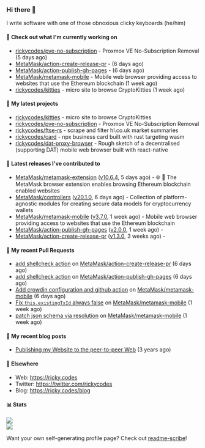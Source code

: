 ### Hi there 👋

I write software with one of those obnoxious clicky keyboards (he/him) 

#### 👀 Check out what I'm currently working on

- [rickycodes/pve-no-subscription](https://github.com/rickycodes/pve-no-subscription) - Proxmox VE No-Subscription Removal (5 days ago)
- [MetaMask/action-create-release-pr](https://github.com/MetaMask/action-create-release-pr) -  (6 days ago)
- [MetaMask/action-publish-gh-pages](https://github.com/MetaMask/action-publish-gh-pages) -  (6 days ago)
- [MetaMask/metamask-mobile](https://github.com/MetaMask/metamask-mobile) - Mobile web browser providing access to websites that use the Ethereum blockchain (1 week ago)
- [rickycodes/kitties](https://github.com/rickycodes/kitties) - micro site to browse CryptoKitties (1 week ago)

#### 🌱 My latest projects

- [rickycodes/kitties](https://github.com/rickycodes/kitties) - micro site to browse CryptoKitties
- [rickycodes/pve-no-subscription](https://github.com/rickycodes/pve-no-subscription) - Proxmox VE No-Subscription Removal
- [rickycodes/ftse-rs](https://github.com/rickycodes/ftse-rs) - scrape and filter hl.co.uk market summaries
- [rickycodes/card](https://github.com/rickycodes/card) - npx business card built with rust targeting wasm
- [rickycodes/dat-proxy-browser](https://github.com/rickycodes/dat-proxy-browser) - Rough sketch of a decentralised (supporting DAT) mobile web browser built with react-native

#### 🔭 Latest releases I've contributed to

- [MetaMask/metamask-extension](https://github.com/MetaMask/metamask-extension) ([v10.6.4](https://github.com/MetaMask/metamask-extension/releases/tag/v10.6.4), 5 days ago) - :globe_with_meridians: :electric_plug: The MetaMask browser extension enables browsing Ethereum blockchain enabled websites
- [MetaMask/controllers](https://github.com/MetaMask/controllers) ([v20.1.0](https://github.com/MetaMask/controllers/releases/tag/v20.1.0), 6 days ago) - Collection of platform-agnostic modules for creating secure data models for cryptocurrency wallets
- [MetaMask/metamask-mobile](https://github.com/MetaMask/metamask-mobile) ([v3.7.0](https://github.com/MetaMask/metamask-mobile/releases/tag/v3.7.0), 1 week ago) - Mobile web browser providing access to websites that use the Ethereum blockchain
- [MetaMask/action-publish-gh-pages](https://github.com/MetaMask/action-publish-gh-pages) ([v2.0.0](https://github.com/MetaMask/action-publish-gh-pages/releases/tag/v2.0.0), 1 week ago) - 
- [MetaMask/action-create-release-pr](https://github.com/MetaMask/action-create-release-pr) ([v1.3.0](https://github.com/MetaMask/action-create-release-pr/releases/tag/v1.3.0), 3 weeks ago) - 

#### 🔨 My recent Pull Requests

- [add shellcheck action](https://github.com/MetaMask/action-create-release-pr/pull/82) on [MetaMask/action-create-release-pr](https://github.com/MetaMask/action-create-release-pr) (6 days ago)
- [add shellcheck action](https://github.com/MetaMask/action-publish-gh-pages/pull/18) on [MetaMask/action-publish-gh-pages](https://github.com/MetaMask/action-publish-gh-pages) (6 days ago)
- [Add crowdin configuration and github action](https://github.com/MetaMask/metamask-mobile/pull/3455) on [MetaMask/metamask-mobile](https://github.com/MetaMask/metamask-mobile) (6 days ago)
- [Fix `this.existingTxId` always false](https://github.com/MetaMask/metamask-mobile/pull/3452) on [MetaMask/metamask-mobile](https://github.com/MetaMask/metamask-mobile) (1 week ago)
- [patch json schema via resolution](https://github.com/MetaMask/metamask-mobile/pull/3445) on [MetaMask/metamask-mobile](https://github.com/MetaMask/metamask-mobile) (1 week ago)

#### 📜 My recent blog posts

- [Publishing my Website to the peer-to-peer Web](//ricky.codes/blog/posts/publishing-to-the-peer-to-peer-web/) (3 years ago)

#### 🔗 Elsewhere

- Web: https://ricky.codes
- Twitter: https://twitter.com/rickycodes
- Blog: https://ricky.codes/blog

#### 📊 Stats

<p>
<img src='https://github-readme-stats.vercel.app/api?username=rickycodes&show_icons=true&theme=dark&icon_color=eee' /><br />
<img src='https://github-readme-stats.vercel.app/api/top-langs/?username=rickycodes&theme=dark' />
</p>

Want your own self-generating profile page? Check out [readme-scribe](https://github.com/muesli/readme-scribe)!
